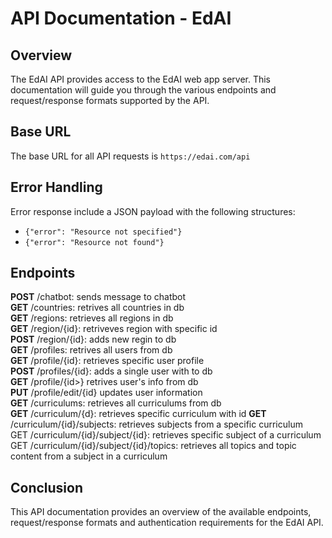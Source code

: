 # API Documentation - EdAI

## Overview

The EdAI API provides access to the EdAI web app server. This documentation will guide you through the various endpoints and request/response formats supported by the API.

## Base URL

The base URL for all API requests is `https://edai.com/api`

## Error Handling

Error response include a JSON payload with the following structures:  
* `{"error": "Resource not specified"}`
* `{"error": "Resource not found"}`

## Endpoints
__POST__ /chatbot: sends message to chatbot  
__GET__ /countries: retrives all countries in db  
__GET__ /regions: retrieves all regions in db  
__GET__ /region/{id}: retriveves region with specific id  
__POST__ /region/{id}: adds new regin to db  
__GET__ /profiles: retrives all users from db  
__GET__ /profile/{id}: retrieves specific user profile  
__POST__ /profiles/{id}: adds a single user with <id> to db  
__GET__ /profile/{id>} retrives user's info from db  
__PUT__ /profile/edit/{id} updates user information  
__GET__ /curriculums: retrieves all curriculums from db  
__GET__ /curriculum/{d}: retrieves specific curriculum with id
__GET__ /curriculum/{id}/subjects: retrieves subjects from a specific curriculum  
GET /curriculum/{id}/subject/{id}: retrieves specific subject of a curriculum  
GET /curriculum/{id}/subject/{id}/topics: retrieves all topics and topic content from a subject in a curriculum  

## Conclusion
This API documentation provides an overview of the available endpoints, request/response formats and authentication requirements for the EdAI API.
